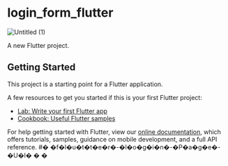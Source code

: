 # login_form_flutter
![Untitled (1)](https://user-images.githubusercontent.com/83585060/175791677-9b805746-25cf-4d77-b8e1-cfad7c46d8be.jpeg)


A new Flutter project.

## Getting Started

This project is a starting point for a Flutter application.

A few resources to get you started if this is your first Flutter project:

- [Lab: Write your first Flutter app](https://flutter.dev/docs/get-started/codelab)
- [Cookbook: Useful Flutter samples](https://flutter.dev/docs/cookbook)

For help getting started with Flutter, view our
[online documentation](https://flutter.dev/docs), which offers tutorials,
samples, guidance on mobile development, and a full API reference.
#� �f�l�u�t�t�e�r�-�l�o�g�i�n�-�P�a�g�e�-�U�I�
�
�
